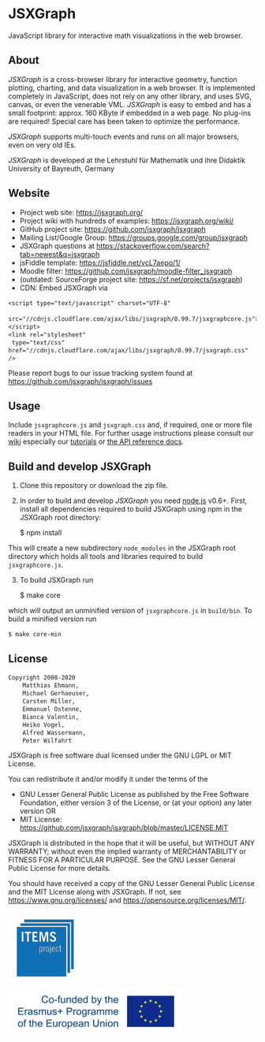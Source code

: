JSXGraph
========

JavaScript library for interactive math visualizations in the web browser.

About
-----

*JSXGraph* is a cross-browser library for interactive geometry, function plotting,
charting, and data visualization in a web browser. It is implemented completely
in JavaScript, does not rely on any other library, and uses SVG, canvas, or even the venerable VML.
*JSXGraph* is easy to embed and has a small footprint: approx. 160 KByte if
embedded in a web page. No plug-ins are required! Special care has been taken
to optimize the performance.

*JSXGraph* supports multi-touch events and runs on all major browsers, even on very old IEs.

*JSXGraph* is developed at the
Lehrstuhl für Mathematik und ihre Didaktik
University of Bayreuth, Germany

Website
-------

* Project web site: https://jsxgraph.org/
* Project wiki with hundreds of examples: https://jsxgraph.org/wiki/
* GitHub project site: https://github.com/jsxgraph/jsxgraph
* Mailing List/Google Group: https://groups.google.com/group/jsxgraph
* JSXGraph questions at https://stackoverflow.com/search?tab=newest&q=jsxgraph
* jsFiddle template: https://jsfiddle.net/vcL7aepo/1/
* Moodle filter: https://github.com/jsxgraph/moodle-filter_jsxgraph
* (outdated: SourceForge project site: https://sf.net/projects/jsxgraph)
* CDN: Embed JSXGraph via

```
<script type="text/javascript" charset="UTF-8"
 src="//cdnjs.cloudflare.com/ajax/libs/jsxgraph/0.99.7/jsxgraphcore.js"></script>
<link rel="stylesheet"
 type="text/css" href="//cdnjs.cloudflare.com/ajax/libs/jsxgraph/0.99.7/jsxgraph.css" />
```

Please report bugs to our issue tracking system found at
https://github.com/jsxgraph/jsxgraph/issues

Usage
-----

Include `jsxgraphcore.js` and `jsxgraph.css` and, if required, one or more file readers in your HTML
file. For further usage instructions please consult our [wiki](https://jsxgraph.org/wiki/)
especially our [tutorials](https://jsxgraph.org/wiki/index.php/Documentation)
or [the API reference docs](https://jsxgraph.org/docs/).

Build and develop JSXGraph
--------------

1) Clone this repository or download the zip file.

2) In order to build and develop *JSXGraph* you need [node.js](https://nodejs.org/) v0.6+. First, install all
dependencies required to build JSXGraph using npm in the JSXGraph root directory:

    $ npm install

This will create a new subdirectory ```node_modules``` in the JSXGraph root directory which holds
all tools and libraries required to build ```jsxgraphcore.js```. 

3) To build JSXGraph run

    $ make core

which will output an unminified version of ```jsxgraphcore.js``` in ```build/bin```. To build a minified
version run

    $ make core-min


License
-------

    Copyright 2008-2020
        Matthias Ehmann,
        Michael Gerhaeuser,
        Carsten Miller,
        Emmanuel Ostenne,
        Bianca Valentin,
        Heiko Vogel,
        Alfred Wassermann,
        Peter Wilfahrt


JSXGraph is free software dual licensed under the GNU LGPL or MIT License.

You can redistribute it and/or modify it under the terms of the

  * GNU Lesser General Public License as published by
    the Free Software Foundation, either version 3 of the License, or
    (at your option) any later version
  OR
  * MIT License: https://github.com/jsxgraph/jsxgraph/blob/master/LICENSE.MIT

JSXGraph is distributed in the hope that it will be useful,
but WITHOUT ANY WARRANTY; without even the implied warranty of
MERCHANTABILITY or FITNESS FOR A PARTICULAR PURPOSE.  See the
GNU Lesser General Public License for more details.

You should have received a copy of the GNU Lesser General Public License and
the MIT License along with JSXGraph. If not, see <https://www.gnu.org/licenses/>
and <https://opensource.org/licenses/MIT/>.

[![ITEMS](img/items_logo_blue.png)](https://itemspro.eu)
[![Cofunded by the Erasmus+ programme of the European union](img/eu_flag_co_funded_pos_rgb_left_small.jpg)](https://ec.europa.eu/programmes/erasmus-plus/)
